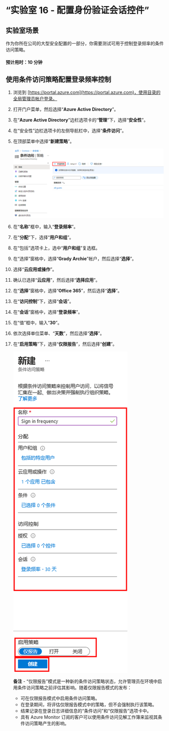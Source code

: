 ﻿---
lab:
    title: '16 - 配置身份验证会话控件'
    learning path: '02'
    module: '模块 03 - 计划、实现和管理条件访问'
---

# “实验室 16 - 配置身份验证会话控件”

## 实验室场景

作为你所在公司的大型安全配置的一部分，你需要测试可用于控制登录频率的条件访问策略。

#### 预计用时：10 分钟

## 使用条件访问策略配置登录频率控制

1. 浏览到 [https://portal.azure.com](https://portal.azure.com)，使用目录的全局管理员帐户登录。

1. 打开门户菜单，然后选择“**Azure Active Directory**”。

1. 在“**Azure Active Directory**”边栏选项卡的“**管理**”下，选择“**安全性**”。

1. 在“安全性”边栏选项卡的左侧导航栏中，选择“**条件访问**”。

1. 在顶部菜单中选择“**新建策略**”。

    ![显示“条件访问”边栏选项卡的屏幕图像，其中突出显示了“新建策略”](./media/lp2-mod1-conditional-access-new-policy.png)

1. 在“**名称**”框中，输入“**登录频率**”。

1. 在“**分配**”下，选择“**用户和组**”。

1. 在“包括”选项卡上，选中“**用户和组**”复选框。

1. 在“选择”窗格中，选择“**Grady Archie**”帐户，然后选择“**选择**”。

1. 选择“**云应用或操作**”。

1. 确认已选择“**云应用**”，然后选择“**选择应用**”。

1. 在“**选择**”窗格中，选择“**Office 365**”，然后选择“**选择**”。

1. 在“**访问控制**”下，选择“**会话**”。

1. 在“**会话**”窗格中，选择“**登录频率**”。

1. 在“值”框中，输入“**30**”。

1. 依次选择单位菜单、“**天数**”，然后选择“**选择**”。

1. 在“**启用策略**”下，选择“**仅限报告**”，然后选择“**创建**”。

    ![显示新的条件访问策略的屏幕图像，其中突出显示了策略设置](./media/lp2-mod3-create-session-conditional-access-policy.png)

   **备注** - “仅限报告”模式是一种新的条件访问策略状态，允许管理员在环境中启用条件访问策略之前评估其影响。随着仅限报告模式的发布：
    
    - 可在仅限报告模式中启用条件访问策略。
    - 在登录期间，将评估仅限报告模式中的策略，但不会强制执行该策略。
    - 结果记录在登录日志详细信息的“条件访问”和“仅限报告”选项卡中。
    - 具有 Azure Monitor 订阅的客户可以使用条件访问见解工作簿来监视其条件访问策略产生的影响。
